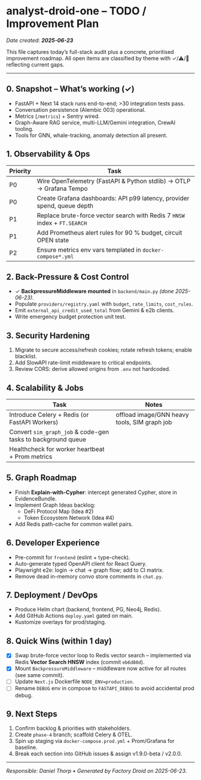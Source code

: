 # analyst-droid-one – TODO / Improvement Plan
_Date created: **2025-06-23**_

This file captures today’s full-stack audit plus a concrete, prioritised improvement roadmap. All open items are classified by theme with ✓/⚠️/🚫 reflecting current gaps.

---

## 0. Snapshot – What’s working (✓)
* FastAPI + Next 14 stack runs end-to-end; >30 integration tests pass.
* Conversation persistence (Alembic 003) operational.
* Metrics (`/metrics`) + Sentry wired.
* Graph-Aware RAG service, multi-LLM/Gemini integration, CrewAI tooling.
* Tools for GNN, whale-tracking, anomaly detection all present.

## 1. Observability & Ops
| Priority | Task |
|----------|------|
| P0 | Wire OpenTelemetry (FastAPI & Python stdlib) → OTLP → Grafana Tempo |
| P0 | Create Grafana dashboards: API p99 latency, provider spend, queue depth |
| P1 | Replace brute-force vector search with Redis 7 `HNSW` index + `FT.SEARCH` |
| P1 | Add Prometheus alert rules for 90 % budget, circuit OPEN state |
| P2 | Ensure metrics env vars templated in `docker-compose*.yml` |

## 2. Back-Pressure & Cost Control
* ✓ **BackpressureMiddleware mounted** in `backend/main.py` *(done 2025-06-23)*.
* Populate `providers/registry.yaml` with `budget`, `rate_limits`, `cost_rules`.
* Emit `external_api_credit_used_total` from Gemini & e2b clients.
* Write emergency budget protection unit test.

## 3. Security Hardening
1. Migrate to secure access/refresh cookies; rotate refresh tokens; enable blacklist.
2. Add SlowAPI rate-limit middleware to critical endpoints.
3. Review CORS: derive allowed origins from `.env` not hardcoded.

## 4. Scalability & Jobs
| Task | Notes |
|------|-------|
| Introduce Celery + Redis (or FastAPI Workers) | offload image/GNN heavy tools, SIM graph job |
| Convert `sim_graph_job` & code-gen tasks to background queue |
| Healthcheck for worker heartbeat + Prom metrics |

## 5. Graph Roadmap
* Finish **Explain-with-Cypher**: intercept generated Cypher, store in EvidenceBundle.
* Implement Graph Ideas backlog:
  * DeFi Protocol Map (Idea #2)
  * Token Ecosystem Network (Idea #4)
* Add Redis path-cache for common wallet pairs.

## 6. Developer Experience
* Pre-commit for `frontend` (eslint + type-check).
* Auto-generate typed OpenAPI client for React Query.
* Playwright e2e: login → chat → graph flow; add to CI matrix.
* Remove dead in-memory convo store comments in `chat.py`.

## 7. Deployment / DevOps
* Produce Helm chart (backend, frontend, PG, Neo4j, Redis).
* Add GitHub Actions `deploy.yaml` gated on main.
* Kustomize overlays for prod/staging.

## 8. Quick Wins (within 1 day)
- [x] Swap brute-force vector loop to Redis vector search – implemented via Redis **Vector Search HNSW** index (commit `eb6d80d`).
- [x] Mount `BackpressureMiddleware` – middleware now active for all routes (see same commit).
- [ ] Update `Next.js` Dockerfile `NODE_ENV=production`.
- [ ] Rename `DEBUG` env in compose to `FASTAPI_DEBUG` to avoid accidental prod debug.

## 9. Next Steps
1. Confirm backlog & priorities with stakeholders.
2. Create `phase-4` branch; scaffold Celery & OTEL.
3. Spin up staging via `docker-compose.prod.yml` + Prom/Grafana for baseline.
4. Break each section into GitHub issues & assign v1.9.0-beta / v2.0.0.

---
_Responsible: Daniel Thorp • Generated by Factory Droid on 2025-06-23_.
